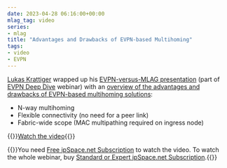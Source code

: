 ```yaml
---
date: 2023-04-28 06:16:00+00:00
mlag_tag: video
series:
- mlag
title: "Advantages and Drawbacks of EVPN-based Multihoming"
tags:
- video
- EVPN
---
```

[Lukas Krattiger](https://www.ipspace.net/Author:Lukas_Krattiger) wrapped up his [EVPN-versus-MLAG presentation](https://my.ipspace.net/bin/list?id=EVPN#MH) (part of [EVPN Deep Dive](https://www.ipspace.net/EVPN_Technical_Deep_Dive) webinar) with an [overview of the advantages and drawbacks of EVPN-based multihoming solutions](https://my.ipspace.net/bin/get/EVPN/M5%20-%20Compare%20and%20Contrast.mp4?doccode=EVPN):

* N-way multihoming
* Flexible connectivity (no need for a peer link)
* Fabric-wide scope (MAC multipathing required on ingress node)

{{<jump>}}[Watch the video](https://my.ipspace.net/bin/get/EVPN/M5%20-%20Compare%20and%20Contrast.mp4?doccode=EVPN){{</jump>}}

{{<note free>}}You need [Free ipSpace.net Subscription](https://www.ipspace.net/Subscription/Free) to watch the video. To watch the whole webinar, buy [Standard or Expert ipSpace.net Subscription](https://www.ipspace.net/Subscription/).{{</note>}}
